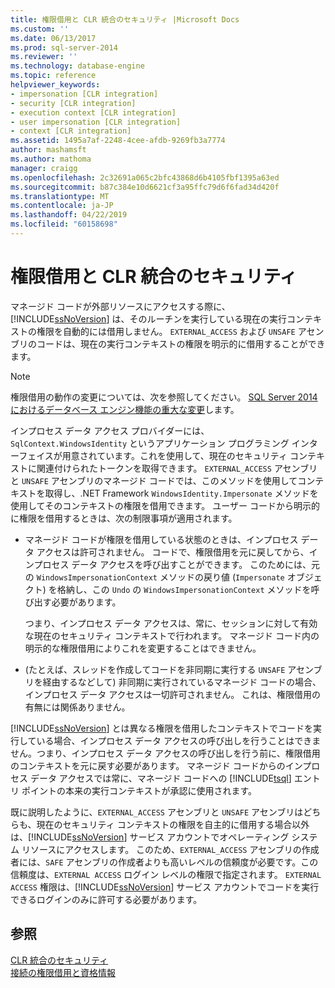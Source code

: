 ```yaml
---
title: 権限借用と CLR 統合のセキュリティ |Microsoft Docs
ms.custom: ''
ms.date: 06/13/2017
ms.prod: sql-server-2014
ms.reviewer: ''
ms.technology: database-engine
ms.topic: reference
helpviewer_keywords:
- impersonation [CLR integration]
- security [CLR integration]
- execution context [CLR integration]
- user impersonation [CLR integration]
- context [CLR integration]
ms.assetid: 1495a7af-2248-4cee-afdb-9269fb3a7774
author: mashamsft
ms.author: mathoma
manager: craigg
ms.openlocfilehash: 2c32691a065c2bfc43868d6b4105fbf1395a63ed
ms.sourcegitcommit: b87c384e10d6621cf3a95ffc79d6f6fad34d420f
ms.translationtype: MT
ms.contentlocale: ja-JP
ms.lasthandoff: 04/22/2019
ms.locfileid: "60158698"
---
```

# <a name="impersonation-and-clr-integration-security"></a>権限借用と CLR 統合のセキュリティ
  マネージド コードが外部リソースにアクセスする際に、[!INCLUDE[ssNoVersion](../../includes/ssnoversion-md.md)] は、そのルーチンを実行している現在の実行コンテキストの権限を自動的には借用しません。 `EXTERNAL_ACCESS` および `UNSAFE` アセンブリのコードは、現在の実行コンテキストの権限を明示的に借用することができます。  
  
> [!NOTE]  
>  権限借用の動作の変更については、次を参照してください。 [SQL Server 2014 におけるデータベース エンジン機能の重大な変更](../breaking-changes-to-database-engine-features-in-sql-server-2016.md)します。  
  
 インプロセス データ アクセス プロバイダーには、`SqlContext.WindowsIdentity` というアプリケーション プログラミング インターフェイスが用意されています。これを使用して、現在のセキュリティ コンテキストに関連付けられたトークンを取得できます。 `EXTERNAL_ACCESS` アセンブリと `UNSAFE` アセンブリのマネージド コードでは、このメソッドを使用してコンテキストを取得し、.NET Framework `WindowsIdentity.Impersonate` メソッドを使用してそのコンテキストの権限を借用できます。 ユーザー コードから明示的に権限を借用するときは、次の制限事項が適用されます。  
  
-   マネージド コードが権限を借用している状態のときは、インプロセス データ アクセスは許可されません。 コードで、権限借用を元に戻してから、インプロセス データ アクセスを呼び出すことができます。 このためには、元の `WindowsImpersonationContext` メソッドの戻り値 (`Impersonate` オブジェクト) を格納し、この `Undo` の `WindowsImpersonationContext` メソッドを呼び出す必要があります。  
  
     つまり、インプロセス データ アクセスは、常に、セッションに対して有効な現在のセキュリティ コンテキストで行われます。 マネージド コード内の明示的な権限借用によりこれを変更することはできません。  
  
-   (たとえば、スレッドを作成してコードを非同期に実行する `UNSAFE` アセンブリを経由するなどして) 非同期に実行されているマネージド コードの場合、インプロセス データ アクセスは一切許可されません。 これは、権限借用の有無には関係ありません。  
  
 [!INCLUDE[ssNoVersion](../../includes/ssnoversion-md.md)] とは異なる権限を借用したコンテキストでコードを実行している場合、インプロセス データ アクセスの呼び出しを行うことはできません。つまり、インプロセス データ アクセスの呼び出しを行う前に、権限借用のコンテキストを元に戻す必要があります。 マネージド コードからのインプロセス データ アクセスでは常に、マネージド コードへの [!INCLUDE[tsql](../../includes/tsql-md.md)] エントリ ポイントの本来の実行コンテキストが承認に使用されます。  
  
 既に説明したように、`EXTERNAL_ACCESS` アセンブリと `UNSAFE` アセンブリはどちらも、現在のセキュリティ コンテキストの権限を自主的に借用する場合以外は、[!INCLUDE[ssNoVersion](../../includes/ssnoversion-md.md)] サービス アカウントでオペレーティング システム リソースにアクセスします。 このため、`EXTERNAL_ACCESS` アセンブリの作成者には、`SAFE` アセンブリの作成者よりも高いレベルの信頼度が必要です。この信頼度は、`EXTERNAL ACCESS` ログイン レベルの権限で指定されます。 `EXTERNAL ACCESS` 権限は、[!INCLUDE[ssNoVersion](../../includes/ssnoversion-md.md)] サービス アカウントでコードを実行できるログインのみに許可する必要があります。  
  
## <a name="see-also"></a>参照  
 [CLR 統合のセキュリティ](../../relational-databases/clr-integration/security/clr-integration-security.md)   
 [接続の権限借用と資格情報](../../relational-databases/clr-integration/data-access/impersonation-and-credentials-for-connections.md)  
  
  
